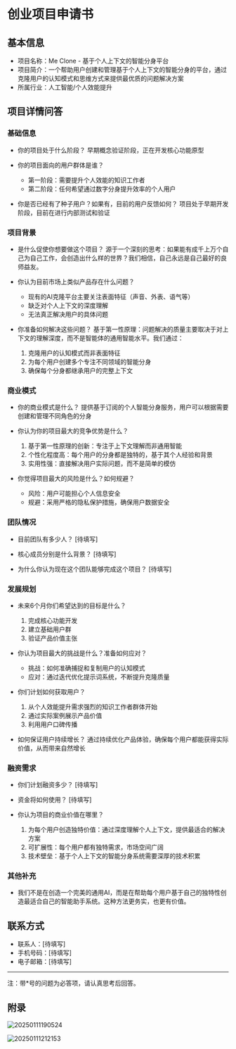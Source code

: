 # 创业项目申请书

## 基本信息
* 项目名称：Me Clone - 基于个人上下文的智能分身平台
* 项目简介：一个帮助用户创建和管理基于个人上下文的智能分身的平台，通过克隆用户的认知模式和思维方式来提供最优质的问题解决方案
* 所属行业：人工智能/个人效能提升

## 项目详情问答

### 基础信息
* 你的项目处于什么阶段？
  早期概念验证阶段，正在开发核心功能原型

* 你的项目面向的用户群体是谁？
  - 第一阶段：需要提升个人效能的知识工作者
  - 第二阶段：任何希望通过数字分身提升效率的个人用户

* 你是否已经有了种子用户？如果有，目前的用户反馈如何？
  项目处于早期开发阶段，目前在进行内部测试和验证

### 项目背景
* 是什么促使你想要做这个项目？
  源于一个深刻的思考：如果能有成千上万个自己为自己工作，会创造出什么样的世界？我们相信，自己永远是自己最好的良师益友。

* 你认为目前市场上类似产品存在什么问题？
  - 现有的AI克隆平台主要关注表面特征（声音、外表、语气等）
  - 缺乏对个人上下文的深度理解
  - 无法真正解决用户的具体问题

* 你准备如何解决这些问题？
  基于第一性原理：问题解决的质量主要取决于对上下文的理解深度，而不是智能体的通用智能水平。我们通过：
  1. 克隆用户的认知模式而非表面特征
  2. 为每个用户创建多个专注不同领域的智能分身
  3. 确保每个分身都继承用户的完整上下文

### 商业模式
* 你的商业模式是什么？
  提供基于订阅的个人智能分身服务，用户可以根据需要创建和管理不同角色的分身

* 你认为你的项目最大的竞争优势是什么？
  1. 基于第一性原理的创新：专注于上下文理解而非通用智能
  2. 个性化程度高：每个用户的分身都是独特的，基于其个人经验和背景
  3. 实用性强：直接解决用户实际问题，而不是简单的模仿

* 你觉得项目最大的风险是什么？如何规避？
  - 风险：用户可能担心个人信息安全
  - 规避：采用严格的隐私保护措施，确保用户数据安全

### 团队情况
* 目前团队有多少人？
  [待填写]

* 核心成员分别是什么背景？
  [待填写]

* 为什么你认为现在这个团队能够完成这个项目？
  [待填写]

### 发展规划
* 未来6个月你们希望达到的目标是什么？
  1. 完成核心功能开发
  2. 建立基础用户群
  3. 验证产品价值主张

* 你认为项目最大的挑战是什么？准备如何应对？
  - 挑战：如何准确捕捉和复制用户的认知模式
  - 应对：通过迭代优化提示词系统，不断提升克隆质量

* 你们计划如何获取用户？
  1. 从个人效能提升需求强烈的知识工作者群体开始
  2. 通过实际案例展示产品价值
  3. 利用用户口碑传播

* 如何保证用户持续增长？
  通过持续优化产品体验，确保每个用户都能获得实际价值，从而带来自然增长

### 融资需求
* 你们计划融资多少？
  [待填写]

* 资金将如何使用？
  [待填写]

* 你认为项目的商业价值在哪里？
  1. 为每个用户创造独特价值：通过深度理解个人上下文，提供最适合的解决方案
  2. 可扩展性：每个用户都有独特需求，市场空间广阔
  3. 技术壁垒：基于个人上下文的智能分身系统需要深厚的技术积累

### 其他补充
* 我们不是在创造一个完美的通用AI，而是在帮助每个用户基于自己的独特性创造最适合自己的智能助手系统。这种方法更务实，也更有价值。

## 联系方式
* 联系人：[待填写]
* 手机号码：[待填写]
* 电子邮箱：[待填写]

---
注：带*号的问题为必答项，请认真思考后回答。

## 附录

![20250111190524](https://s2.loli.net/2025/01/11/LxMgCZmdjrni8o4.png)


![20250111212153](https://s2.loli.net/2025/01/11/MfSmXxDklEPF3Zi.png)